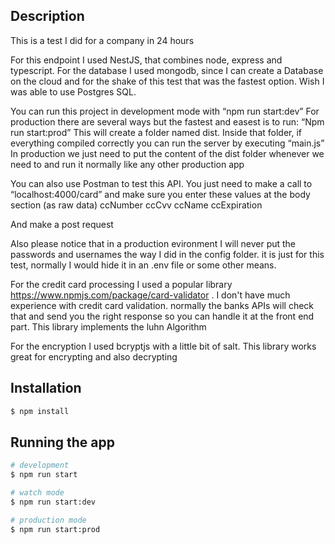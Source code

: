 ## Description

This is a test I did for a company in 24 hours

For this endpoint I used NestJS, that combines node, express and typescript.
For the database I used mongodb, since I can create a Database on the cloud and for the shake of this test that was the fastest option. Wish I was able to use Postgres SQL.

You can run this project in development mode with “npm run start:dev”
For production there are several ways but the fastest and easest is to run:
“Npm run start:prod”
This will create a folder named dist. Inside that folder, if everything compiled correctly you can run the server by executing “main.js”
In production we just need to put the content of the dist folder whenever we need to and run it normally like any other production app

You can also use Postman to test this API. You just need to make a call to “localhost:4000/card” and make sure you enter these values at the body section (as raw data)
ccNumber
ccCvv
ccName
ccExpiration

And make a post request

Also please notice that in a production evironment I will never put the passwords and usernames the way I did in the config folder. it is just for this test, normally I would hide it in an .env file or some other means.

For the credit card processing I used a popular library https://www.npmjs.com/package/card-validator . I don't have much experience with credit card validation. normally the banks APIs will check that and send you the right response so you can handle it at the front end part. This library implements the luhn Algorithm

For the encryption I used bcryptjs with a little bit of salt. This library works great for encrypting and also decrypting

## Installation

```bash
$ npm install
```

## Running the app

```bash
# development
$ npm run start

# watch mode
$ npm run start:dev

# production mode
$ npm run start:prod
```
